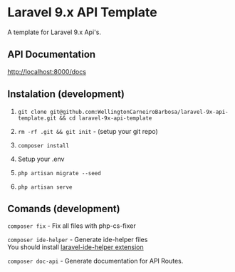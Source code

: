 # Laravel 9.x API Template

A template for Laravel 9.x Api's.

## API Documentation

[http://localhost:8000/docs](http://localhost:8000/docs)

## Instalation (development)

1. `git clone git@github.com:WellingtonCarneiroBarbosa/laravel-9x-api-template.git && cd laravel-9x-api-template`

2. `rm -rf .git && git init` - (setup your git repo)

3. `composer install`

4. Setup your .env

5. `php artisan migrate --seed`

6. `php artisan serve`

## Comands (development)

`composer fix` - Fix all files with php-cs-fixer

`composer ide-helper` - Generate ide-helper files
<br>
You should install [laravel-ide-helper extension](https://marketplace.visualstudio.com/items?itemName=georgykurian.laravel-ide-helper)

`composer doc-api` - Generate documentation for API Routes.
